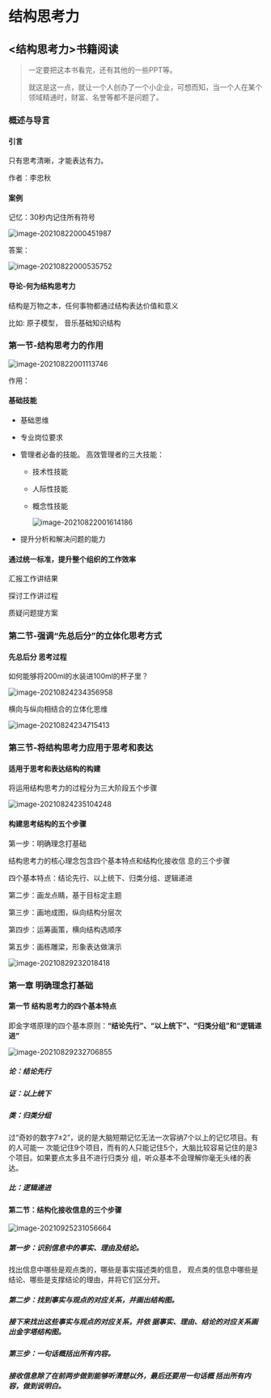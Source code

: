 # 结构思考力

## <结构思考力>书籍阅读

> 一定要把这本书看完，还有其他的一些PPT等。
>
> 就这是这一点，就让一个人创办了一个小企业，可想而知，当一个人在某个领域精通时，财富、名誉等都不是问题了。

### 概述与导言

#### 引言

只有思考清晰，才能表达有力。

作者：李忠秋

#### 案例

记忆：30秒内记住所有符号

![image-20210822000451987](_images/_images/结构化思考.assets/image-20210822000451987.png)

答案：

![image-20210822000535752](_images/结构化思考.assets/image-20210822000535752.png)

#### 导论-何为结构思考力

结构是万物之本，任何事物都通过结构表达价值和意义

比如: 原子模型， 音乐基础知识结构

### 第一节-结构思考力的作用

![image-20210822001113746](_images/结构化思考.assets/image-20210822001113746.png)

作用：

#### 基础技能

- 基础思维

- 专业岗位要求

- 管理者必备的技能。 高效管理者的三大技能：

  - 技术性技能

  - 人际性技能

  - 概念性技能

    ![image-20210822001614186](_images/结构化思考.assets/image-20210822001614186.png)

- 提升分析和解决问题的能力

#### 通过统一标准，提升整个组织的工作效率



汇报工作讲结果

探讨工作讲过程

质疑问题提方案

### 第二节-强调“先总后分”的立体化思考方式

#### 先总后分 思考过程

如何能够将200ml的水装进100ml的杯子里？

![image-20210824234356958](_images/结构化思考.assets/image-20210824234356958.png)

横向与纵向相结合的立体化思维

![image-20210824234715413](_images/结构化思考.assets/image-20210824234715413.png)

### 第三节-将结构思考力应用于思考和表达

#### 适用于思考和表达结构的构建

将运用结构思考力的过程分为三大阶段五个步骤

![image-20210824235104248](_images/结构化思考.assets/image-20210824235104248.png)

#### 构建思考结构的五个步骤

第一步：明确理念打基础

结构思考力的核心理念包含四个基本特点和结构化接收信 息的三个步骤

四个基本特点：结论先行、以上统下、归类分组、逻辑递进

第二步：画龙点睛，基于目标定主题

第三步：画地成图，纵向结构分层次

第四步：运筹画策，横向结构选顺序

第五步：画栋雕梁，形象表达做演示

![image-20210829232018418](_images/结构化思考.assets/image-20210829232018418.png)

### 第一章 明确理念打基础

#### 第一节 结构思考力的四个基本特点

即金字塔原理的四个基本原则：**“结论先行”、“以上统下”、“归类分组”和“逻辑递进”**

![image-20210829232706855](_images/结构化思考.assets/image-20210829232706855.png)

##### 论：结论先行

##### 证：以上统下

##### 类：归类分组

过“奇妙的数字7±2”，说的是大脑短期记忆无法一次容纳7个以上的记忆项目。有的人可能一 次能记住9个项目，而有的人只能记住5个，大脑比较容易记住的是3个项目。如果要点太多且不进行归类分 组，听众基本不会理解你毫无头绪的表达。

##### 比：逻辑递进



#### 第二节：结构化接收信息的三个步骤

![image-20210925231056664](_images/结构化思考.assets/image-20210925231056664.png)

##### 第一步：**识别信息中的事实、理由及结论**。

找出信息中哪些是观点类的，哪些是事实描述类的信息， 观点类的信息中哪些是结论、哪些是支撑结论的理由，并将它们区分开。 

##### 第二步：**找到事实与观点的对应关系**，并画出**结构图**。

##### 接下来找出这些事实与观点的对应关系，并依 据事实、理由、结论的对应关系画出金字塔结构图。 

##### 第三步：**一句话概括出所有内容**。

##### 接收信息除了在前两步做到能够听清楚以外，最后还要用一句话概 括出所有内容，做到说明白。


















